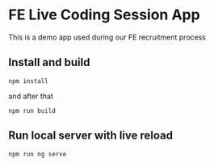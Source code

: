 # FE Live Coding Session App
This is a demo app used during our FE recruitment process

## Install and build
```
npm install
```
and after that
```
npm run build
```

## Run local server with live reload
```
npm run ng serve
```